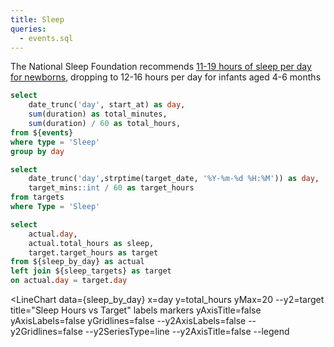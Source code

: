 ```yaml
---
title: Sleep
queries:
  - events.sql
---
```


The National Sleep Foundation recommends [11-19 hours of sleep per day for newborns](https://www.sleepfoundation.org/baby-sleep), dropping to 12-16 hours per day for infants aged 4-6 months

```sql sleep_by_day
select
    date_trunc('day', start_at) as day,
    sum(duration) as total_minutes,
    sum(duration) / 60 as total_hours,
from ${events}
where type = 'Sleep'
group by day
```

```sql sleep_targets
select 
    date_trunc('day',strptime(target_date, '%Y-%m-%d %H:%M')) as day,
    target_mins::int / 60 as target_hours
from targets
where Type = 'Sleep'
```

```sql sleep_actual_vs_target
select
    actual.day,
    actual.total_hours as sleep,
    target.target_hours as target
from ${sleep_by_day} as actual
left join ${sleep_targets} as target
on actual.day = target.day
```

<LineChart
    data={sleep_by_day}
    x=day
    y=total_hours
    yMax=20
    --y2=target
    title="Sleep Hours vs Target"
    labels
    markers
    yAxisTitle=false
    yAxisLabels=false
    yGridlines=false
    --y2AxisLabels=false
    --y2Gridlines=false
    --y2SeriesType=line
    --y2AxisTitle=false
    --legend
>
<ReferenceArea yMin=11 yMax=19 label="NSF Target" />
</LineChart>

